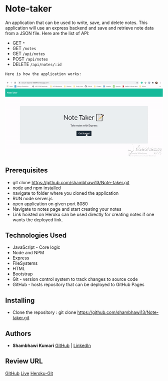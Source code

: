 # Note-taker

An application that can be used to write, save, and delete notes. This application will use an express backend and save and retrieve note data from a JSON file. Here are the list of API:
- GET `*`
- GET `/notes`
- GET `/api/notes`
- POST `/api/notes`
- DELETE `/api/notes/:id`


```
Here is how the application works:
```
![employee](./Assets/final.gif)



## Prerequisites

- git clone https://github.com/shambhawi13/Note-taker.git 
- node and npm installed
- navigate to folder where you cloned the application
- RUN node server.js
- open application on given port 8080
- Navigate to notes page and start creating your notes
- Link hoisted on Heroku can be used directly for creating notes if one wants the deployed link.


## Technologies Used
- JavaScript - Core logic
- Node and NPM
- Express
- FileSystems
- HTML
- Bootstrap
- Git - version control system to track changes to source code
- GitHub - hosts repository that can be deployed to GitHub Pages

## Installing

- Clone the repository : git clone https://github.com/shambhawi13/Note-taker.git  

## Authors

* **Shambhawi Kumari**
 [GitHub](https://github.com/shambhawi13/) | 
 [LinkedIn](https://www.linkedin.com/in/shambhawi-kumari/)


## Review URL

[GitHub](https://github.com/shambhawi13/Note-taker)
[Live](https://secure-beyond-12599.herokuapp.com/)
[Heroku-Git](https://git.heroku.com/secure-beyond-12599.git)



